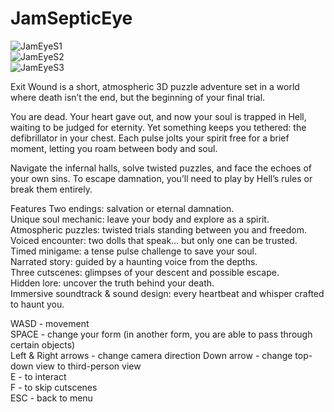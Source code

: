 # JamSepticEye
![JamEyeS1](https://github.com/user-attachments/assets/eb1404fe-e954-455a-aa6a-e54ec384c7b9) <br>
![JamEyeS2](https://github.com/user-attachments/assets/acb34ad5-a733-4392-8bb2-ecbb15ce015c) <br>
![JamEyeS3](https://github.com/user-attachments/assets/f9c9766b-570e-4d6f-8d5e-461df2f8633a) <br>

Exit Wound is a short, atmospheric 3D puzzle adventure set in a world where death isn’t the end, but the beginning of your final trial.

You are dead. Your heart gave out, and now your soul is trapped in Hell, waiting to be judged for eternity.
Yet something keeps you tethered: the defibrillator in your chest. Each pulse jolts your spirit free for a brief moment, letting you roam between body and soul.

Navigate the infernal halls, solve twisted puzzles, and face the echoes of your own sins. To escape damnation, you’ll need to play by Hell’s rules or break them entirely.

Features
Two endings: salvation or eternal damnation. <br> 
Unique soul mechanic: leave your body and explore as a spirit. <br> 
Atmospheric puzzles: twisted trials standing between you and freedom. <br> 
Voiced encounter: two dolls that speak… but only one can be trusted. <br> 
Timed minigame: a tense pulse challenge to save your soul. <br> 
Narrated story: guided by a haunting voice from the depths. <br> 
Three cutscenes: glimpses of your descent and possible escape. <br> 
Hidden lore: uncover the truth behind your death. <br> 
Immersive soundtrack & sound design: every heartbeat and whisper crafted to haunt you. <br> 


WASD - movement <br> 
SPACE - change your form  (in another form, you are able to pass through certain objects) <br> 
Left & Right arrows - change camera direction
Down arrow - change top-down view to third-person view <br> 
E - to interact <br> 
F - to skip cutscenes <br> 
ESC - back to menu
